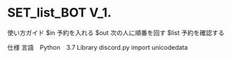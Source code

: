 # SET_list_BOT V_1.
 
使い方ガイド
$in	予約を入れる
$out	次の人に順番を回す
$list	予約を確認する

仕様
言語　Python　3.7
Library
discord.py
import unicodedata

